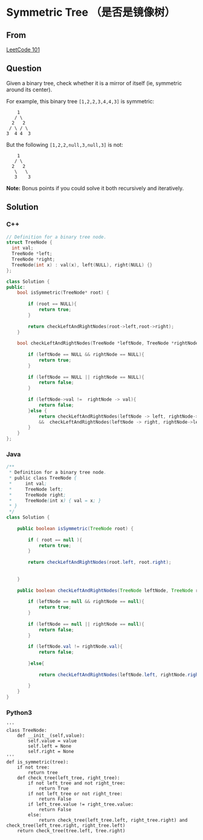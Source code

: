 # Symmetric Tree （是否是镜像树）



## From



[LeetCode 101](https://leetcode.com/problems/symmetric-tree/description/)





## Question

Given a binary tree, check whether it is a mirror of itself (ie, symmetric around its center).

For example, this binary tree `[1,2,2,3,4,4,3]` is symmetric:

```
    1
   / \
  2   2
 / \ / \
3  4 4  3

```

But the following `[1,2,2,null,3,null,3]` is not:

```
    1
   / \
  2   2
   \   \
   3    3

```

**Note:**
Bonus points if you could solve it both recursively and iteratively.



## Solution  



### C++

```c++
// Definition for a binary tree node.
struct TreeNode {
  int val;
  TreeNode *left;
  TreeNode *right;
  TreeNode(int x) : val(x), left(NULL), right(NULL) {}
};

class Solution {
public:
    bool isSymmetric(TreeNode* root) {
        
        if (root == NULL){
            return true;
        }
        
        return checkLeftAndRightNodes(root->left,root->right);
    }
    
    bool checkLeftAndRightNodes(TreeNode *leftNode, TreeNode *rightNode){
        
        if (leftNode == NULL && rightNode == NULL){
            return true;
        }
        
        if (leftNode == NULL || rightNode == NULL){
            return false;
        }
        
        if (leftNode->val !=  rightNode -> val){
            return false;
        }else {
            return checkLeftAndRightNodes(leftNode -> left, rightNode->right)
            &&  checkLeftAndRightNodes(leftNode -> right, rightNode->left);
        }
    }
};

```



### Java

```java
/**
 * Definition for a binary tree node.
 * public class TreeNode {
 *     int val;
 *     TreeNode left;
 *     TreeNode right;
 *     TreeNode(int x) { val = x; }
 * }
 */
class Solution {
    
    public boolean isSymmetric(TreeNode root) {
        
        if ( root == null ){
            return true;
        }
        
        return checkLeftAndRightNodes(root.left, root.right);
        
        
    }
    
    public boolean checkLeftAndRightNodes(TreeNode leftNode, TreeNode rightNode){
        
        if (leftNode == null && rightNode == null){
            return true;
        }
        
        if (leftNode == null || rightNode == null){
            return false;
        }
        
        if (leftNode.val != rightNode.val){
            return false;
            
        }else{
            
            return checkLeftAndRightNodes(leftNode.left, rightNode.right) &&  checkLeftAndRightNodes(leftNode.right,rightNode.left);
            
        }
    }
}
```


### Python3
```
'''
class TreeNode:
    def __init__(self,value):
        self.value = value
        self.left = None
        self.right = None
'''
def is_symmetric(tree):
    if not tree:
        return tree    
    def check_tree(left_tree, right_tree):
        if not left_tree and not right_tree:
            return True
        if not left_tree or not right_tree:
            return False
        if left_tree.value != right_tree.value:
            return False
        else:
            return check_tree(left_tree.left, right_tree.right) and check_tree(left_tree.right, right_tree.left)
    return check_tree(tree.left, tree.right)

```
